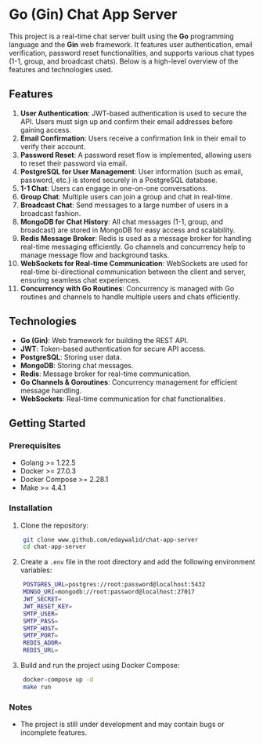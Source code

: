 # Go (Gin) Chat App Server

This project is a real-time chat server built using the **Go** programming language and the **Gin** web framework. It features user authentication, email verification, password reset functionalities, and supports various chat types (1-1, group, and broadcast chats). Below is a high-level overview of the features and technologies used.

## Features

1. **User Authentication**: JWT-based authentication is used to secure the API. Users must sign up and confirm their email addresses before gaining access.
2. **Email Confirmation**: Users receive a confirmation link in their email to verify their account.
3. **Password Reset**: A password reset flow is implemented, allowing users to reset their password via email.
4. **PostgreSQL for User Management**: User information (such as email, password, etc.) is stored securely in a PostgreSQL database.
5. **1-1 Chat**: Users can engage in one-on-one conversations.
6. **Group Chat**: Multiple users can join a group and chat in real-time.
7. **Broadcast Chat**: Send messages to a large number of users in a broadcast fashion.
8. **MongoDB for Chat History**: All chat messages (1-1, group, and broadcast) are stored in MongoDB for easy access and scalability.
9. **Redis Message Broker**: Redis is used as a message broker for handling real-time messaging efficiently. Go channels and concurrency help to manage message flow and background tasks.
10. **WebSockets for Real-time Communication**: WebSockets are used for real-time bi-directional communication between the client and server, ensuring seamless chat experiences.
11. **Concurrency with Go Routines**: Concurrency is managed with Go routines and channels to handle multiple users and chats efficiently.

## Technologies

- **Go (Gin)**: Web framework for building the REST API.
- **JWT**: Token-based authentication for secure API access.
- **PostgreSQL**: Storing user data.
- **MongoDB**: Storing chat messages.
- **Redis**: Message broker for real-time communication.
- **Go Channels & Goroutines**: Concurrency management for efficient message handling.
- **WebSockets**: Real-time communication for chat functionalities.

## Getting Started

### Prerequisites

- Golang >= 1.22.5
- Docker >= 27.0.3
- Docker Compose >= 2.28.1
- Make >= 4.4.1

### Installation

1. Clone the repository:

```bash
    git clone www.github.com/edaywalid/chat-app-server
    cd chat-app-server
```

2. Create a `.env` file in the root directory and add the following environment variables:

```bash
    POSTGRES_URL=postgres://root:password@localhost:5432
    MONGO_URI=mongodb://root:password@localhost:27017
    JWT_SECRET=
    JWT_RESET_KEY=
    SMTP_USER=
    SMTP_PASS=
    SMTP_HOST=
    SMTP_PORT=
    REDIS_ADDR=
    REDIS_URL=
```

3. Build and run the project using Docker Compose:

```bash
    docker-compose up -d
    make run
```

### Notes

- The project is still under development and may contain bugs or incomplete features.
